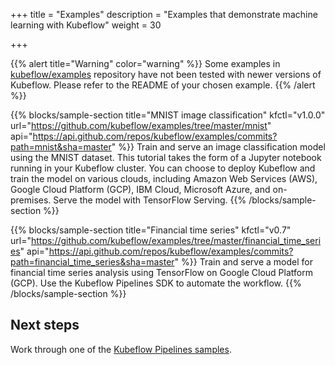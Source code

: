 +++
title = "Examples"
description = "Examples that demonstrate machine learning with Kubeflow"
weight = 30
                    
+++

{{% alert title="Warning" color="warning" %}}
Some examples in [kubeflow/examples](https://github.com/kubeflow/examples) repository have not been tested with newer versions of Kubeflow. Please refer to the README of your chosen example.
{{% /alert %}}


{{% blocks/sample-section title="MNIST image classification"
  kfctl="v1.0.0"
  url="https://github.com/kubeflow/examples/tree/master/mnist"
  api="https://api.github.com/repos/kubeflow/examples/commits?path=mnist&sha=master" %}}
Train and serve an image classification model using the MNIST dataset.
This tutorial takes the form of a Jupyter notebook running in your Kubeflow
cluster.
You can choose to deploy Kubeflow and train the model on various clouds, 
including Amazon Web Services (AWS), Google Cloud Platform (GCP), IBM Cloud, 
Microsoft Azure, and on-premises. Serve the model with TensorFlow Serving.
{{% /blocks/sample-section %}}

{{% blocks/sample-section title="Financial time series"
  kfctl="v0.7"
  url="https://github.com/kubeflow/examples/tree/master/financial_time_series"
  api="https://api.github.com/repos/kubeflow/examples/commits?path=financial_time_series&sha=master" %}}
Train and serve a model for financial time series analysis using TensorFlow on
Google Cloud Platform (GCP). Use the Kubeflow Pipelines SDK to automate the 
workflow.
{{% /blocks/sample-section %}}

## Next steps

Work through one of the 
[Kubeflow Pipelines samples](/docs/components/pipelines/tutorials/build-pipeline/).
